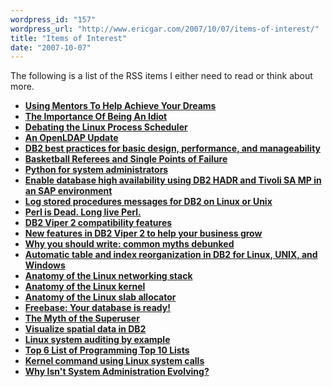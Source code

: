 ```yaml
---
wordpress_id: "157"
wordpress_url: "http://www.ericgar.com/2007/10/07/items-of-interest/"
title: "Items of Interest"
date: "2007-10-07"
---
```

The following is a list of the RSS items I either need to read or think about more.

<ul><li><strong><a href="http://www.oreillynet.com/onlamp/blog/2007/10/using_mentors_to_help_achieve.html?CMP=OTC-6YE827253101&amp;ATT=Using+Mentors+To+Help+Achieve+Your+Dreams">Using Mentors To Help Achieve Your Dreams</a></strong></li>

<li><strong><a href="http://www.oreillynet.com/onlamp/blog/2007/09/the_importance_of_being_an_idi.html">The Importance Of Being An Idiot</a></strong></li>

<li><strong><a href="http://kerneltrap.org/mailarchive/linux-kernel/2007/9/12/258754">Debating the Linux Process Scheduler</a></strong></li>

<li><strong><a href="http://www.onlamp.com/pub/a/onlamp/2007/09/13/an-openldap-update.html?CMP=OTC-6YE827253101&amp;ATT=An+OpenLDAP+Update">An OpenLDAP Update</a></strong></li>

<li><strong><a href="http://www.ibm.com/developerworks/db2/library/techarticle/dm-0709martin/index.html?ca=drs-">DB2 best practices for basic design, performance, and manageability</a></strong></li>

<li><strong><a href="http://www.schneier.com/blog/archives/2007/09/basketball_refe.html">Basketball Referees and Single Points of Failure</a></strong></li>

<li><strong><a href="http://www.ibm.com/developerworks/aix/library/au-python/index.html?ca=drs-">Python for system administrators</a></strong></li>

<li><strong><a href="http://www.ibm.com/developerworks/db2/library/long/dm-0708ha/index.html?ca=drs-">Enable database high availability using DB2 HADR and Tivoli SA MP in an SAP environment</a></strong></li>

<li><strong><a href="http://www.ibm.com/developerworks/db2/library/techarticle/dm-0601khatri/index.html?ca=drs-">Log stored procedures messages for DB2 on Linux or Unix</a></strong></li>

<li><strong><a href="http://www.oreillynet.com/onlamp/blog/2007/08/perl_is_dead_long_live_perl.html?CMP=OTC-6YE827253101&amp;ATT=Perl+is+Dead+Long+live+Perl">Perl is Dead. Long live Perl.</a></strong></li>

<li><strong><a href="http://www.ibm.com/developerworks/db2/library/techarticle/dm-0707rielau/index.html?ca=drs-">DB2 Viper 2 compatibility features</a></strong></li>


<li><strong><a href="http://www.ibm.com/developerworks/db2/library/techarticle/dm-0706see/index.html?ca=drs-">New features in DB2 Viper 2 to help your business grow</a></strong></li>



<li><strong><a href="http://m0j0.wordpress.com/2007/07/19/why-you-should-write/">Why you should write: common myths debunked</a></strong></li>

<li><strong><a href="http://www.ibm.com/developerworks/db2/library/techarticle/dm-0707tang/index.html?ca=drs-">Automatic table and index reorganization in DB2 for Linux, UNIX, and Windows</a></strong></li>

<li><strong><a href="http://www.ibm.com/developerworks/linux/library/l-linux-networking-stack/index.html?ca=drs-">Anatomy of the Linux networking stack</a></strong></li>

<li><strong><a href="http://www.ibm.com/developerworks/linux/library/l-linux-kernel/index.html?ca=drs-">Anatomy of the Linux kernel</a></strong></li>

<li><strong><a href="http://www.ibm.com/developerworks/linux/library/l-linux-slab-allocator/index.html?ca=drs-">Anatomy of the Linux slab allocator</a></strong></li>

<li><strong><a href="http://m0j0.wordpress.com/2007/05/13/freebase-your-database-is-ready/">Freebase: Your database is ready!</a></strong></li>

<li><strong><a href="http://www.schneier.com/blog/archives/2007/05/the_myth_of_the.html">The Myth of the Superuser</a></strong></li>

<li><strong><a href="http://www.ibm.com/developerworks/db2/library/techarticle/dm-0705stolze/index.html?ca=drs-">Visualize spatial data in DB2</a></strong></li>

<li><strong><a href="http://www.ibm.com/developerworks/linux/library/l-security-audit.html?ca=drs-">Linux system auditing by example</a></strong></li>

<li><strong><a href="http://www.codinghorror.com/blog/archives/000822.html">Top 6 List of Programming Top 10 Lists</a></strong></li>

<li><strong><a href="http://www.ibm.com/developerworks/linux/library/l-system-calls/index.html?ca=drs-">Kernel command using Linux system calls</a></strong></li>

<li><strong><a href="http://www.oreillynet.com/sysadmin/blog/2007/02/why_isnt_system_administration.html">Why Isn't System Administration Evolving?</a></strong></li>
</ul>
